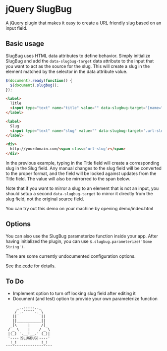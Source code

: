 jQuery SlugBug
==================

A jQuery plugin that makes it easy to create a URL friendly slug based on an input field.

Basic usage
-----------

SlugBug uses HTML data attributes to define behavior. Simply initialize SlugBug
and add the `data-slugbug-target` data attribute to the input that you want to
act as the source for the slug. This will create a slug in the element matched
by the selector in the data attribute value.

```javascript
$(document).ready(function() {
  $(document).slugbug();
});
```
```html
<label>
  Title
  <input type="text" name="title" value="" data-slugbug-target='[name="slug"]' />
</label>

<label>
  Slug
  <input type="text" name="slug" value="" data-slugbug-target='.url-slug' />
</label>

<div>
  http://yourdomain.com/<span class='url-slug'></span>
</div>
```

In the previous example, typing in the Title field will create a corresponding
slug in the Slug field. Any manual changes to the slug field will be converted
to the proper format, and the field will be locked against updates from the
Title field. The value will also be mirrorred to the span below.

Note that if you want to mirror a slug to an element that is not an input, you
should setup a second `data-slugbug-target` to mirror it directly from the slug
field, not the original source field.

You can try out this demo on your machine by opening demo/index.html


Options
-------

You can also use the SlugBug parameterize function inside your app. After
having initialized the plugin, you can use `$.slugbug.parameterize('Some String')`.

There are some currently undocumented configuration options.

See [the code](https://github.com/zef/jquery-slugbug/blob/master/coffeescript/jquery.slugbug.coffee) for details.

To Do
-----

* Implement option to turn off locking slug field after editing it
* Document (and test) option to provide your own parameterize function


```
     _..-----.._
    /_.-¯¯˘¯¯-._\
   ||           ||
   ||___________||
  _|\     |     /|_
 / _ \    |    / _ \
 |(_) '.__!__.' (_)|
 '----|SLUGBUG|----'
  !_!           !_!
¯¯¯¯¯¯¯¯¯¯¯¯¯¯¯¯¯¯¯¯¯
```

